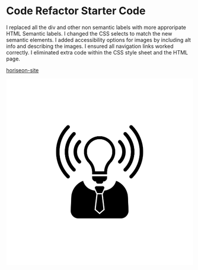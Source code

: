 # Code Refactor Starter Code

I replaced all the div and other non semantic labels with more approripate HTML Semantic labels.
I changed the CSS selects to match the new semantic elements.
I added accessibility options for images by including alt info and describing the images.
I ensured all navigation links worked correctly.
I eliminated extra code within the CSS style sheet and the HTML page.

[horiseon-site](https://dannyramirezgd.github.io/Challenge-1/)

![screenshot](./assets/images/brand-awareness.png?raw=true "Screenshot of site")



